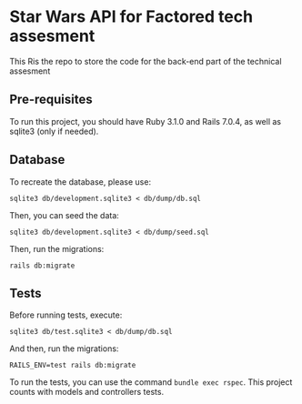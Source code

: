 # Star Wars API for Factored tech assesment

This Ris the repo to store the code for the back-end part of the technical assesment

## Pre-requisites

To run this project, you should have Ruby 3.1.0 and Rails 7.0.4, as well as sqlite3 (only if needed).

## Database

To recreate the database, please use:

``sqlite3 db/development.sqlite3 < db/dump/db.sql``

Then, you can seed the data:

``sqlite3 db/development.sqlite3 < db/dump/seed.sql``

Then, run the migrations:

``rails db:migrate``

## Tests
Before running tests, execute:

``sqlite3 db/test.sqlite3 < db/dump/db.sql``

And then, run the migrations:

``RAILS_ENV=test rails db:migrate``

To run the tests, you can use the command ``bundle exec rspec``. This project counts with models and controllers tests.

